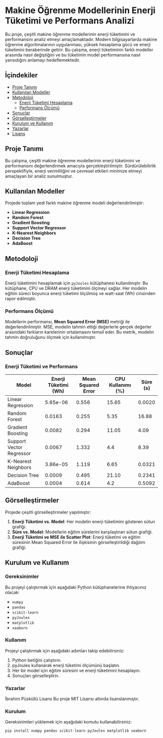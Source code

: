 # Makine Öğrenme Modellerinin Enerji Tüketimi ve Performans Analizi

Bu proje, çeşitli makine öğrenme modellerinin enerji tüketimini ve performansını analiz etmeyi amaçlamaktadır. Modern bilgisayarlarda makine öğrenme algoritmalarının uygulanması, yüksek hesaplama gücü ve enerji tüketimini beraberinde getirir. Bu çalışma, enerji tüketiminin farklı modeller arasında nasıl değiştiğini ve bu tüketimin model performansına nasıl yansıdığını anlamayı hedeflemektedir.

## İçindekiler

- [Proje Tanımı](#proje-tanımı)
- [Kullanılan Modeller](#kullanılan-modeller)
- [Metodoloji](#metodoloji)
  - [Enerji Tüketimi Hesaplama](#enerji-tüketimi-hesaplama)
  - [Performans Ölçümü](#performans-ölçümü)
- [Sonuçlar](#sonuçlar)
- [Görselleştirmeler](#görselleştirmeler)
- [Kurulum ve Kullanım](#kurulum-ve-kullanım)
- [Yazarlar](#yazarlar)
- [Lisans](#lisans)

## Proje Tanımı

Bu çalışma, çeşitli makine öğrenme modellerinin enerji tüketimini ve performansını değerlendirmek amacıyla gerçekleştirilmiştir. Sürdürülebilirlik perspektifiyle, enerji verimliliğini ve çevresel etkileri minimize etmeyi amaçlayan bir analiz sunulmuştur.

## Kullanılan Modeller

Projede toplam yedi farklı makine öğrenme modeli değerlendirilmiştir:
- **Linear Regression**
- **Random Forest**
- **Gradient Boosting**
- **Support Vector Regressor**
- **K-Nearest Neighbors**
- **Decision Tree**
- **AdaBoost**

## Metodoloji

### Enerji Tüketimi Hesaplama

Enerji tüketimini hesaplamak için `pyJoules` kütüphanesi kullanılmıştır. Bu kütüphane, CPU ve DRAM enerji tüketimini ölçmeyi sağlar. Her modelin eğitim süreci boyunca enerji tüketimi ölçülmüş ve watt-saat (Wh) cinsinden rapor edilmiştir.

### Performans Ölçümü

Modellerin performansı, **Mean Squared Error (MSE)** metriği ile değerlendirilmiştir. MSE, modelin tahmin ettiği değerlerle gerçek değerler arasındaki farkların karelerinin ortalamasını temsil eder. Bu metrik, modelin tahmin doğruluğunu ölçmek için kullanılmıştır.

## Sonuçlar

### Enerji Tüketimi ve Performans

| Model                  | Enerji Tüketimi (Wh) | Mean Squared Error | CPU Kullanımı (%) | Süre (s) |
|------------------------|-----------------------|--------------------|--------------------|----------|
| Linear Regression      | 5.65e-06              | 0.556              | 15.65              | 0.0020   |
| Random Forest          | 0.0163                | 0.255              | 5.35               | 16.88    |
| Gradient Boosting      | 0.0082                | 0.294              | 11.05              | 4.09     |
| Support Vector Regressor | 0.0067              | 1.332              | 4.4                | 8.39     |
| K-Nearest Neighbors    | 3.86e-05              | 1.119              | 6.65               | 0.0321   |
| Decision Tree          | 0.0009                | 0.495              | 21.10              | 0.2341   |
| AdaBoost               | 0.0004                | 0.614              | 4.2                | 0.5092   |

## Görselleştirmeler

Projede çeşitli görselleştirmeler yapılmıştır:

1. **Enerji Tüketimi vs. Model**: Her modelin enerji tüketimini gösteren sütun grafiği.
2. **Süre vs. Model**: Modellerin eğitim sürelerini karşılaştıran sütun grafiği.
3. **Enerji Tüketimi ve MSE ile Scatter Plot**: Enerji tüketimi ve eğitim süresinin Mean Squared Error ile ilişkisinin görselleştirildiği dağılım grafiği.

## Kurulum ve Kullanım

### Gereksinimler

Bu projeyi çalıştırmak için aşağıdaki Python kütüphanelerine ihtiyacınız olacak:
- `numpy`
- `pandas`
- `scikit-learn`
- `pyJoules`
- `matplotlib`
- `seaborn`


###  Kullanım
Projeyi çalıştırmak için aşağıdaki adımları takip edebilirsiniz:

1. Python betiğini çalıştırın.
2. pyJoules kullanarak enerji tüketimi ölçümünü başlatın.
3. Her bir model için eğitim süresini ve enerji tüketimini hesaplayın.
4. Sonuçları görselleştirin.
###  Yazarlar
İbrahim Püsküllü
Lisans
Bu proje MIT Lisansı altında lisanslanmıştır.

### Kurulum

Gereksinimleri yüklemek için aşağıdaki komutu kullanabilirsiniz:

```bash
pip install numpy pandas scikit-learn pyJoules matplotlib seaborn


